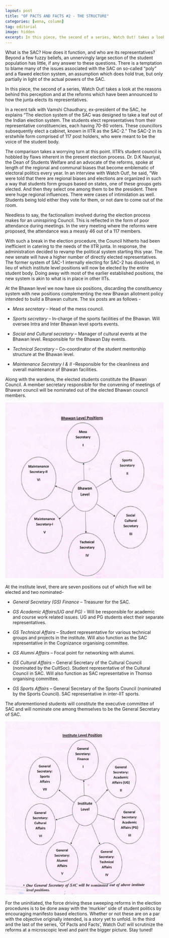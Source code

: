 ```yaml
---
layout: post
title: "OF PACTS AND FACTS #2 - THE STRUCTURE"
categories: [wona, column]
tag: editorial
image: hidden
excerpt: In this piece, the second of a series, Watch Out! takes a look at the reasons behind this perception and at the reforms which have been announced to how the junta elects its representatives.
---
```

What is the SAC? How does it function, and who are its representatives? Beyond a few fuzzy beliefs, an unnervingly large section of the student population has little, if any answer to these questions. There is a temptation to blame many of the issues associated with the SAC on so-called “poly” and a flawed election system, an assumption which does hold true, but only partially in light of the actual powers of the SAC.  

In this piece, the second of a series, Watch Out! takes a look at the reasons behind this perception and at the reforms which have been announced to how the junta elects its representatives.  

In a recent talk with Vamshi Chaudhary, ex-president of the SAC, he explains “The election system of the SAC was designed to take a leaf out of the Indian election system. The students elect representatives from their representative constituencies, each having 70-80 voters. These councillors subsequently elect a cabinet, known in IITR as the SAC-2.” The SAC-2 in its erstwhile form comprised of 117 post holders,  who were meant to be the voice of the student body.  

The comparison takes a worrying turn at this point. IITR’s student council is hobbled by flaws inherent in the present election process. Dr. D.K Nauriyal, the Dean of Students Welfare and an advocate of the reforms, spoke at length of the regional and communal biases that become emblematic of electoral politics every year. In an interview with Watch Out!, he said, “We were told that there are regional biases and elections are organized in such a way that students form groups based on states, one of these groups gets elected. And then they select one among them to be the president. There were huge regional influences. There were cases of intimidation as well. Students being told either they vote for them, or not dare to come out of the room.  

Needless to say, the factionalism involved during the election process makes for an uninspiring Council. This is reflected in the form of poor attendance during meetings. In the very meeting where the reforms were proposed, the attendance was a measly 46 out of a 117 members.  

With such a break in the election procedure, the Council hitherto had been inefficient in catering to the needs of the IITR junta. In response, the administration decided to revamp the political system starting this year. The new senate will have a higher number of directly elected representatives. The former system of SAC-1 internally electing for SAC-2 has dissolved, in lieu of which institute level positions will now be elected by the entire student body. Doing away with most of the earlier established positions, the new system is akin to what is in place in other IITs.  

At the Bhawan level we now have six positions, discarding the constituency system with new positions complementing the new Bhawan allotment policy intended to build a Bhawan culture. The six posts are as follows -

-	_Mess secretary_ – Head of the mess council.

-	_Sports secretary_ – In-charge of the sports facilities of the Bhawan. Will oversee Intra and Inter Bhawan level sports events.

-	_Social and Cultural secretary_ – Manager of cultural events at the Bhawan level. Responsible for the Bhawan Day events.

-	_Technical Secretary_ – Co-coordinator of the student mentorship structure at the Bhawan level.

-	_Maintenance Secretary I & II_ –Responsible for the cleanliness and overall maintenance of Bhawan facilities.

Along with the wardens, the elected students constitute the Bhawan Council. A member secretary responsible for the convening of meetings of Bhawan council will be nominated out of the elected Bhawan council members.  

![bhawan](/images/posts/bhawan-positions.png)

At the institute level, there are seven positions out of which five will be elected and two nominated-

-	_General Secretary (GS) Finance_ – Treasurer for the SAC.

-	_GS Academic Affairs(UG and PG)_ - Will be responsible for academic and course work related issues. UG and PG students elect their separate representatives.

-	_GS Technical Affairs_ – Student representative for various technical groups and projects in the institute. Will also function as the SAC representative in the Cognizance organising committee.
	
-	_GS Alumni Affairs_ – Focal point for networking with alumni.

-	_GS Cultural Affairs_ – General Secretary of the Cultural Council (nominated by the CultSoc). Student representative of the Cultural Council in SAC. Will also function as SAC representative in Thomso organising committee.

-	_GS Sports Affairs_ – General Secretary of the Sports Council (nominated by the Sports Council). SAC representative in inter-IIT sports.

The aforementioned students will constitute the executive committee of SAC and will nominate one among themselves to be the General Secretary of SAC.  

![institute](/images/posts/institute-positions.png)

For the uninitiated, the force driving these sweeping reforms in the election procedures is to be done away with the ‘murkier’ side of student politics by encouraging manifesto based elections. Whether or not these are on a par with the objective originally intended, is a story yet to unfold. In the third and the last of the series, ‘Of Pacts and Facts’, Watch Out! will scrutinize the reforms at a microscopic level and paint the bigger picture.
Stay tuned!
